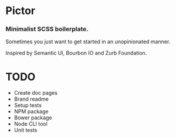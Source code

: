 # Pictor

### Minimalist SCSS boilerplate.

Sometimes you just want to get started in an unopinionated manner.

Inspired by Semantic UI, Bourbon IO and Zurb Foundation.

# TODO

* Create doc pages
* Brand readme
* Setup tests
* NPM package
* Bower package
* Node CLI tool
* Unit tests
